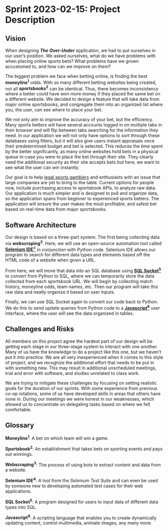 # Sprint 2023-02-15: Project Description

## Vision
When designing ***The Over-Under*** application, we had to put ourselves in our user’s position. We asked ourselves, what do we have problems with when placing online sports bets? What problems have we grown accustomed to, and how can we improve on them?

The biggest problem we face when betting online, is finding the best **moneyline<sup>1</sup>** odds. With so many different betting websites being created, not all **sportsbooks<sup>2</sup>** can be identical. Thus, there becomes inconsistency where a better could have won more money if they placed the same bet on a different website. We decided to design a feature that will take data from major online sportsbooks, and congregate them into an organized list where you, the user, can see where to place your bet.

We not only aim to improve the accuracy of your bet, but the efficiency. Many sports betters will have several accounts logged in on multiple tabs in their browser and will flip between tabs searching for the information they need. In our application we will not only have options to sort through these databases using filters, but it will also give users instant appraisals once their predetermined budget and bet is selected. This reduces the time spent by the better significantly, as many online websites hold bets in a physical queue in-case you were to place the bet through their site. They clearly need the additional security as their site accepts bets but here, we want to see what the user can win instantly.

Our goal is to help [legal sports gamblers](https://www.americangaming.org/research/state-gaming-map/) and enthusiasts with an issue that large companies are yet to bring to the table. Current options for people now, include purchasing access to sportsbook APIs, to analyze raw data. Our application is much simpler and is designed to pull and organize data, so the application spans from beginner to experienced sports betters. The application will ensure the user makes the most profitable, and safest bet based on real-time data from major sportsbooks. 

## Software Architecture
Our design is based on a three-part system. The first being collecting data via **webscraping<sup>3</sup>**. Here, we will use an open-source automation tool called [**Selenium IDE**<sup>4</sup>](https://www.selenium.dev/selenium-ide/) in conjunction with Python code. Selenium IDE allows our program to search for different data types and elements based off the HTML code of a website when given a URL. 

From here, we will move that data into an SQL database using [**SQL Socket<sup>5</sup>**](https://sqlsocket.com/) to convert from Python to SQL, where we can temporarily store the data collected from each sportsbook URL. We will begin by collecting match history, moneyline odds, team names, etc. Then our program will take this raw data and neatly organize it based on user inputs.

Finally, we can use SQL Socket again to convert our code back to Python. We do this to send update queries from Python code to a [**Javascript<sup>6</sup>**](https://www.javascript.com/) user interface, where the user will see the data organized in tables. 

## Challenges and Risks
All members on this project agree the hardest part of our design will be getting each stage in our three-stage system to interact with one another. Many of us have the knowledge to do a project like this one, but we haven’t put it into practice. We are all very inexperienced when it comes to this style of project, and we recognize the additional effort that needs to be put in with something new. This may result in additional unscheduled meetings, trial and error with software, and studies unrelated to class work. 

We are trying to mitigate these challenges by focusing on setting realistic goals for the duration of our sprints.
With some experience from previous co-op rotations, some of us have developed skills in areas that others have none in. During our meetings we were honest in our weaknesses, which allowed us to concentrate on delegating tasks based on where we felt comfortable. 

## Glossary
**Moneyline<sup>1</sup>**: A bet on which team will win a game.

**Sportsbook<sup>2</sup>**: An establishment that takes bets on sporting events and pays out winnings.

**Webscraping<sup>3</sup>**: The process of using bots to extract content and data from a website.

**Selenium IDE<sup>4</sup>**:  A  tool from the *Selenium Test Suite* and can even be used by someone new to developing automated test cases for their web applications.

**SQL Socket<sup>5</sup>**: A program designed for users to input data of different data types into SQL.

**Javascript<sup>6</sup>**: A scripting language that enables you to create dynamically updating content, control multimedia, animate images, any many more.
